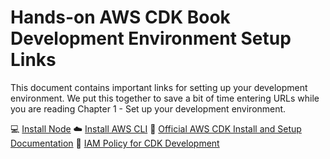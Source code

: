 # Hands-on AWS CDK Book Development Environment Setup Links

This document contains important links for setting up your development environment. We put this together to save a bit of time entering URLs while you are reading Chapter 1 - Set up your development environment.

💻 [Install Node]()
☁️ [Install AWS CLI]()
🚀 [Official AWS CDK Install and Setup Documentation]()
🔐 [IAM Policy for CDK Development](./aws-cdk-developer-iam-policy.json)
